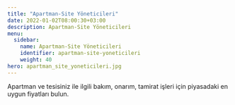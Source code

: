 ```yaml
---
title: "Apartman-Site Yöneticileri"
date: 2022-01-02T08:00:30+03:00
description: Apartman-Site Yöneticileri
menu:
  sidebar:
    name: Apartman-Site Yöneticileri
    identifier: apartman-site-yoneticileri
    weight: 40
hero: apartman_site_yoneticileri.jpg
---
```

Apartman ve tesisiniz ile ilgili bakım, onarım, tamirat işleri için piyasadaki en uygun fiyatları bulun.